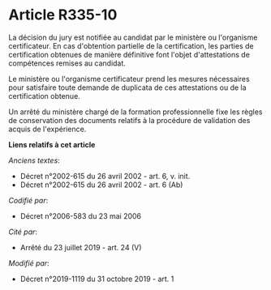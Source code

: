 # Article R335-10

La décision du jury est notifiée au candidat par le ministère ou l'organisme certificateur. En cas d'obtention partielle de
la certification, les parties de certification obtenues de manière définitive font l'objet d'attestations de compétences
remises au candidat.

Le ministère ou l'organisme certificateur prend les mesures nécessaires pour satisfaire toute demande de duplicata de ces
attestations ou de la certification obtenue.

Un arrêté du ministère chargé de la formation professionnelle fixe les règles de conservation des documents relatifs à la
procédure de validation des acquis de l'expérience.

**Liens relatifs à cet article**

_Anciens textes_:

  - Décret n°2002-615 du 26 avril 2002 - art. 6, v. init.
  - Décret n°2002-615 du 26 avril 2002 - art. 6 (Ab)

_Codifié par_:

  - Décret n°2006-583 du 23 mai 2006

_Cité par_:

  - Arrêté du 23 juillet 2019 - art. 24 (V)

_Modifié par_:

  - Décret n°2019-1119 du 31 octobre 2019 - art. 1
